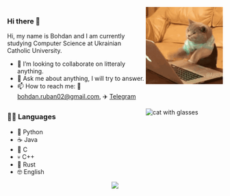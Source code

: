 <img align="right" width=180px src="img/coding.gif" alt="cat coding">

### Hi there 👋

Hi, my name is Bohdan and I am currently studying Computer Science at Ukrainian Catholic University.
- 👯 I’m looking to collaborate on litteraly anything.
- 💬 Ask me about anything, I will try to answer.
- 📫 How to reach me: 📧 <bohdan.ruban02@gmail.com>, ✈️ [Telegram](https://t.me/iamthewalrus67)

<img align="right" width=180px src="img/me_when_datarace.gif" alt="cat with glasses">

### 👨‍💻 Languages 

- 🐍 Python
- ☕ Java
- 🤔 C
- 💀 C++
- 💪 Rust
- 🤓 English


<p align="center">
  
  <img src="https://github-readme-stats.vercel.app/api?username=iamthewalrus67&count_private=true&show_icons=true">
  
<!--   <img src="https://github-readme-stats.vercel.app/api/top-langs/?username=iamthewalrus67&count_private=true"> -->
 
